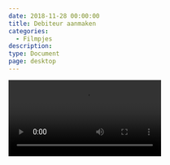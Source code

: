 ```yaml
---
date: 2018-11-28 00:00:00
title: Debiteur aanmaken
categories:
  - Filmpjes
description:
type: Document
page: desktop
---
```



<video autoplay>
  <source src="https://help.ignissoftware.nl/videos/id.Debiteur.aanmaken.mp4" type="video/mp4">
  Your browser does not support the video tag.
</video>